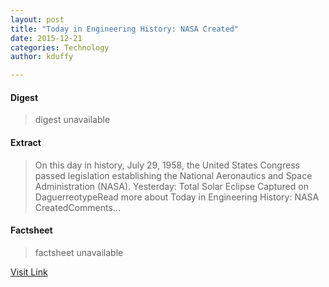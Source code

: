 ```yaml
---
layout: post
title: "Today in Engineering History: NASA Created"
date: 2015-12-21
categories: Technology
author: kduffy

---
```



#### Digest
>digest unavailable

#### Extract
>On this day in history, July 29, 1958, the United States Congress passed legislation establishing the National Aeronautics and Space Administration (NASA). Yesterday: Total Solar Eclipse Captured on DaguerreotypeRead more about Today in Engineering History: NASA CreatedComments...

#### Factsheet
>factsheet unavailable

[Visit Link](http://www.pddnet.com/blogs/2015/07/today-engineering-history-nasa-created)


